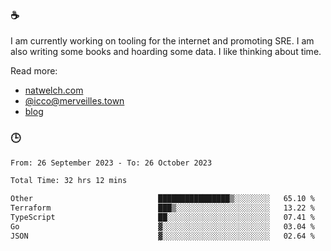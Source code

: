 ### ☕

I am currently working on tooling for the internet and promoting SRE. I am also writing some books and hoarding some data. I like thinking about time. 

Read more:

 - [natwelch.com](https://natwelch.com)
 - [@icco@merveilles.town](https://merveilles.town/@icco)
 - [blog](https://writing.natwelch.com)

### 🕒

<!--START_SECTION:waka-->

```txt
From: 26 September 2023 - To: 26 October 2023

Total Time: 32 hrs 12 mins

Other                            ████████████████▒░░░░░░░░   65.10 %
Terraform                        ███▒░░░░░░░░░░░░░░░░░░░░░   13.22 %
TypeScript                       ██░░░░░░░░░░░░░░░░░░░░░░░   07.41 %
Go                               ▓░░░░░░░░░░░░░░░░░░░░░░░░   03.04 %
JSON                             ▓░░░░░░░░░░░░░░░░░░░░░░░░   02.64 %
```

<!--END_SECTION:waka-->
